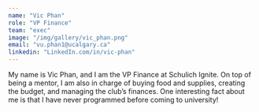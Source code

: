 ```yaml
---
name: "Vic Phan"
role: "VP Finance"
team: "exec"
image: "/img/gallery/vic_phan.png"
email: "vu.phan1@ucalgary.ca"
linkedin: "LinkedIn.com/in/vic-phan"
---
```


My name is Vic Phan, and I am the VP Finance at Schulich Ignite. On top of being a mentor, I am also in charge of buying food and supplies, creating the budget, and managing the club’s finances. One interesting fact about me is that I have never programmed before coming to university!
